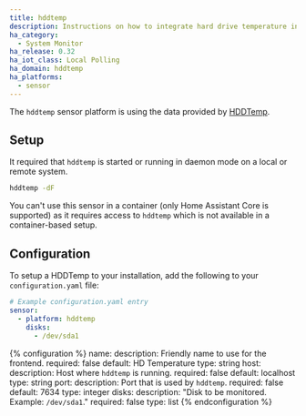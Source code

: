```yaml
---
title: hddtemp
description: Instructions on how to integrate hard drive temperature information into Home Assistant.
ha_category:
  - System Monitor
ha_release: 0.32
ha_iot_class: Local Polling
ha_domain: hddtemp
ha_platforms:
  - sensor
---
```


The `hddtemp` sensor platform is using the data provided by [HDDTemp](https://savannah.nongnu.org/projects/hddtemp).

## Setup

It required that `hddtemp` is started or running in daemon mode on a local or remote system.

```bash
hddtemp -dF
```

<div class='note warning'>

  You can't use this sensor in a container (only Home Assistant Core is supported) as it requires access to `hddtemp` which is not available in a container-based setup.

</div>


## Configuration

To setup a HDDTemp to your installation, add the following to your `configuration.yaml` file:

```yaml
# Example configuration.yaml entry
sensor:
  - platform: hddtemp
    disks:
      - /dev/sda1
```

{% configuration %}
name:
  description: Friendly name to use for the frontend.
  required: false
  default: HD Temperature
  type: string
host:
  description: Host where `hddtemp` is running.
  required: false
  default: localhost
  type: string
port:
  description: Port that is used by `hddtemp`.
  required: false
  default: 7634
  type: integer
disks:
  description: "Disk to be monitored. Example: `/dev/sda1`."
  required: false
  type: list
{% endconfiguration %}
